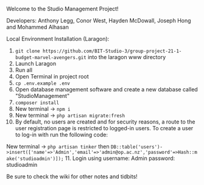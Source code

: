 Welcome to the Studio Management Project!

Developers: Anthony Legg, Conor West, Hayden McDowall, Joseph Hong and Mohammed Alhasan

Local Environment Installation (Laragon):

1. `git clone https://github.com/BIT-Studio-3/group-project-21-1-budget-marvel-avengers.git` into the laragon www directory
2. Launch Laragon
3. Run all
4. Open Terminal in project root
5. `cp .env.example .env`
6. Open database management software and create a new database called "StudioManagement"
7. `composer install`
8. New terminal -> `npm i`
9. New terminal -> `php artisan migrate:fresh`
10. By default, no users are created and for security reasons, a route to the user registration page is restricted to logged-in users. To create a user to log-in with run the following code:

New terminal -> `php artisan tinker` then `DB::table('users')->insert(['name'=>'Admin','email'=>'admin@op.ac.nz','password'=>Hash::make('studioadmin')]);`
11. Login using username: Admin password: studioadmin

Be sure to check the wiki for other notes and tidbits!
